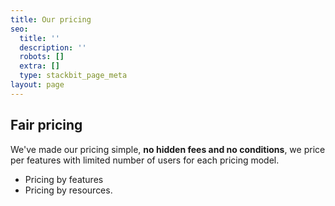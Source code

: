 ```yaml
---
title: Our pricing
seo:
  title: ''
  description: ''
  robots: []
  extra: []
  type: stackbit_page_meta
layout: page
---
```

## Fair pricing

We've made our pricing simple, **no hidden fees and no conditions**, we price per features with limited number of users for each pricing model.

*   Pricing by features
*   Pricing by resources.
